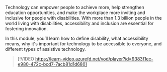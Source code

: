 Technology can empower people to achieve more, help strengthen education opportunities, and make the workplace more inviting and inclusive for people with disabilities. With more than 1.3 billion people in the world living with disabilities, accessibility and inclusion are essential for fostering innovation. 

In this module, you’ll learn how to define disability, what accessibility means, why it's important for technology to be accessible to everyone, and different types of assistive technology.

> [!VIDEO https://learn-video.azurefd.net/vod/player?id=9383f1ec-e980-472c-bcd7-7acb81d1d680]